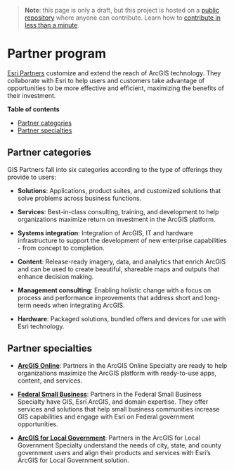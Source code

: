 > **Note**: this page is only a draft, but this project is hosted on a [public repository](https://github.com/hhkaos/awesome-arcgis) where anyone can contribute. Learn how to [contribute in less than a minute](https://github.com/hhkaos/awesome-arcgis/blob/master/CONTRIBUTING.md#contributions).

# Partner program

[Esri Partners](https://www.esri.com/en-us/about/esri-partner-network/our-partners/gis) customize and extend the reach of ArcGIS technology. They collaborate with Esri to help users and customers take advantage of opportunities to be more effective and efficient, maximizing the benefits of their investment.


<!-- START doctoc generated TOC please keep comment here to allow auto update -->
<!-- DON'T EDIT THIS SECTION, INSTEAD RE-RUN doctoc TO UPDATE -->
**Table of contents**

- [Partner categories](#partner-categories)
- [Partner specialties](#partner-specialties)

<!-- END doctoc generated TOC please keep comment here to allow auto update -->

## Partner categories

GIS Partners fall into six categories according to the type of offerings they provide to users:

* **Solutions**: Applications, product suites, and customized solutions that solve problems across business functions.

* **Services**: Best-in-class consulting, training, and development to help organizations maximize return on investment in the ArcGIS platform.

* **Systems integration**: Integration of ArcGIS, IT and hardware infrastructure to support the development of new enterprise capabilities - from concept to completion.

* **Content**: Release-ready imagery, data, and analytics that enrich ArcGIS and can be used to create beautiful, shareable maps and outputs that enhance decision making.

* **Management consulting**: Enabling holistic change with a focus on process and performance improvements that address short and long-term needs when integrating ArcGIS.

* **Hardware**: Packaged solutions, bundled offers and devices for use with Esri technology.

## Partner specialties

* **[ArcGIS Online](https://assets.esri.com/content/dam/esrisites/media/pdf/ArcGIS-Online-Speciality-List-June2018.pdf)**: Partners in the ArcGIS Online Specialty are ready to help organizations maximize the ArcGIS platform with ready-to-use apps, content, and services.

* **[Federal Small Business](https://assets.esri.com/content/dam/esrisites/media/pdf/Federal-Small-Business-Specialty-List-June2018.pdf)**: Partners in the Federal Small Business Specialty have GIS, Esri ArcGIS, and domain expertise. They offer services and solutions that help small business communities increase GIS capabilities and engage with Esri on Federal government opportunities.

* **[ArcGIS for Local Government](https://assets.esri.com/content/dam/esrisites/media/pdf/ArcGIS-for-Local-Government-Specialty-List-June2018.pdf)**: Partners in the ArcGIS for Local Government Specialty understand the needs of city, state, and county government users and align their products and services with Esri’s ArcGIS for Local Government solution.
